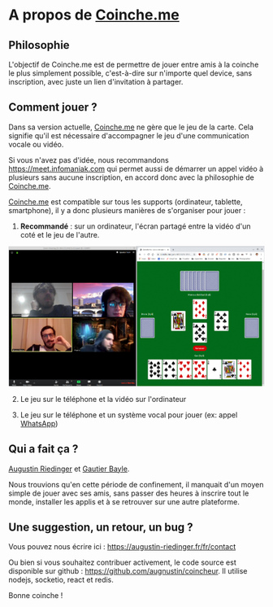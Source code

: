 # A propos de [Coinche.me](https://coinche.me)

## Philosophie

L'objectif de Coinche.me est de permettre de jouer entre amis à la coinche le plus simplement possible, c'est-à-dire sur n'importe quel device, sans inscription, avec juste un lien d'invitation à partager.

## Comment jouer ?

Dans sa version actuelle, [Coinche.me](https://coinche.me) ne gère que le jeu de la carte. Cela signifie qu'il est nécessaire d'accompagner le jeu d'une communication vocale ou vidéo.

Si vous n'avez pas d'idée, nous recommandons https://meet.infomaniak.com qui permet aussi de démarrer un appel vidéo à plusieurs sans aucune inscription, en accord donc avec la philosophie de [Coinche.me](https://coinche.me).

[Coinche.me](https://coinche.me) est compatible sur tous les supports (ordinateur, tablette, smartphone), il y a donc plusieurs manières de s'organiser pour jouer :

1. **Recommandé** : sur un ordinateur, l'écran partagé entre la vidéo d'un coté et le jeu de l'autre.

![Impression écran d'une configuration de jeu](./screenshot.jpg)

2. Le jeu sur le téléphone et la vidéo sur l'ordinateur

3. Le jeu sur le téléphone et un système vocal pour jouer (ex: appel [WhatsApp](https://www.whatsapp.com))

## Qui a fait ça ?

[Augustin Riedinger](https://augustin-riedinger.fr/) et [Gautier Bayle](https://www.linkedin.com/in/gautierbayle).

Nous trouvions qu'en cette période de confinement, il manquait d'un moyen simple de jouer avec ses amis, sans passer des heures à inscrire tout le monde, installer les applis et à se retrouver sur une autre plateforme.

## Une suggestion, un retour, un bug ?

Vous pouvez nous écrire ici : https://augustin-riedinger.fr/fr/contact

Ou bien si vous souhaitez contribuer activement, le code source est disponible sur github : https://github.com/augnustin/coincheur. Il utilise nodejs, socketio, react et redis.

Bonne coinche !